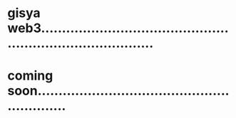 # gisya web3................................................................................
# coming soon............................................................
